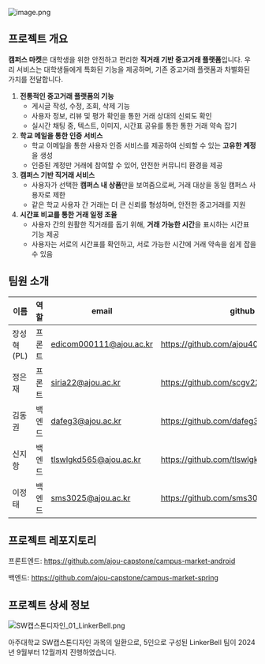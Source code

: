 ![image.png](https://prod-files-secure.s3.us-west-2.amazonaws.com/87e9c842-1c80-43fd-b2cc-75fb64779ce9/814e3eed-b819-4163-8760-7915fc6432b4/image.png)

## 프로젝트 개요

**캠퍼스 마켓**은 대학생을 위한 안전하고 편리한 **직거래 기반 중고거래 플랫폼**입니다. 우리 서비스는 대학생들에게 특화된 기능을 제공하며, 기존 중고거래 플랫폼과 차별화된 가치를 전달합니다.

1. **전통적인 중고거래 플랫폼의 기능**
    - 게시글 작성, 수정, 조회, 삭제 기능
    - 사용자 정보, 리뷰 및 평가 확인을 통한 거래 상대의 신뢰도 확인
    - 실시간 채팅 중, 텍스트, 이미지, 시간표 공유를 통한 통한 거래 약속 잡기
2. **학교 메일을 통한 인증 서비스**
    - 학교 이메일을 통한 사용자 인증 서비스를 제공하여 신뢰할 수 있는 **고유한 계정**을 생성
    - 인증된 계정만 거래에 참여할 수 있어, 안전한 커뮤니티 환경을 제공
3. **캠퍼스 기반 직거래 서비스**
    - 사용자가 선택한 **캠퍼스 내 상품**만을 보여줌으로써, 거래 대상을 동일 캠퍼스 사용자로 제한
    - 같은 학교 사용자 간 거래는 더 큰 신뢰를 형성하며, 안전한 중고거래를 지원
4. **시간표 비교를 통한 거래 일정 조율**
    - 사용자 간의 원활한 직거래를 돕기 위해, **거래 가능한 시간**을 표시하는 시간표 기능 제공
    - 사용자는 서로의 시간표를 확인하고, 서로 가능한 시간에 거래 약속을 쉽게 잡을 수 있음

## 팀원 소개

|  **이름** | **역할** | **email** | **github** |
| --- | --- | --- | --- |
| 장성혁 (PL) | 프론트 | [edicom000111@ajou.ac.kr](mailto:edicom000111@ajou.ac.kr) | https://github.com/ajou4095 |
| 정은재 | 프론트 | siria22@ajou.ac.kr | https://github.com/scgv2222@naver.com  |
| 김동권 | 백엔드 | dafeg3@ajou.ac.kr | https://github.com/dafeg3@naver.com |
| 신지항 | 백엔드 | tlswlgkd565@ajou.ac.kr | https://github.com/tlswlgkd565@gmail.com |
| 이정태 | 백엔드 | sms3025@ajou.ac.kr | https://github.com/sms3025 |

## 프로젝트 레포지토리

프론트엔드: https://github.com/ajou-capstone/campus-market-android

백엔드: https://github.com/ajou-capstone/campus-market-spring

## 프로젝트 상세 정보

![SW캡스톤디자인_01_LinkerBell.png](https://prod-files-secure.s3.us-west-2.amazonaws.com/87e9c842-1c80-43fd-b2cc-75fb64779ce9/9d8b4cdd-4620-40a9-a678-bb093a68826d/SW%EC%BA%A1%EC%8A%A4%ED%86%A4%EB%94%94%EC%9E%90%EC%9D%B8_01_LinkerBell.png)

아주대학교 SW캡스톤디자인 과목의 일환으로, 5인으로 구성된 LinkerBell 팀이 2024년 9월부터 12월까지 진행하였습니다.

